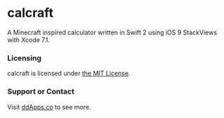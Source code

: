 # calcraft
A Minecraft inspired calculator written in Swift 2 using iOS 9 StackViews with Xcode 7.1.

### Licensing
calcraft is licensed under [the MIT License](https://github.com/duliodenis/calcraft/blob/master/LICENSE).

### Support or Contact
Visit [ddApps.co](http://ddapps.co) to see more.

